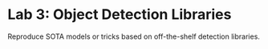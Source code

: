 # Lab 3: Object Detection Libraries

Reproduce SOTA models or tricks based on off-the-shelf detection libraries.
